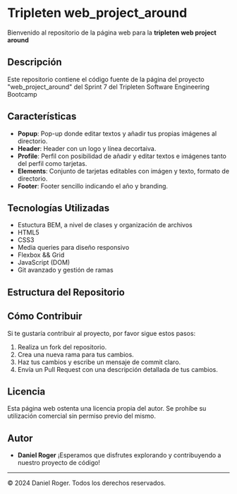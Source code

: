 # Tripleten web_project_around

Bienvenido al repositorio de la página web para la **tripleten web project around**

## Descripción

Este repositorio contiene el código fuente de la página del proyecto "web_project_around" del Sprint 7 del Tripleten Software Engineering Bootcamp

## Características

- **Popup**: Pop-up donde editar textos y añadir tus propias imágenes al directorio.
- **Header**: Header con un logo y línea decortaiva.
- **Profile**: Perfil con posibilidad de añadir y editar textos e imágenes tanto del perfil como tarjetas.
- **Elements**: Conjunto de tarjetas editables con imágen y texto, formato de directorio.
- **Footer**: Footer sencillo indicando el año y branding.

## Tecnologías Utilizadas

- Estuctura BEM, a nivel de clases y organización de archivos
- HTML5
- CSS3
- Media queries para diseño responsivo
- Flexbox && Grid
- JavaScript (DOM)
- Git avanzado y gestión de ramas

## Estructura del Repositorio

## Cómo Contribuir

Si te gustaría contribuir al proyecto, por favor sigue estos pasos:

1. Realiza un fork del repositorio.
2. Crea una nueva rama para tus cambios.
3. Haz tus cambios y escribe un mensaje de commit claro.
4. Envía un Pull Request con una descripción detallada de tus cambios.

## Licencia

Esta página web ostenta una licencia propia del autor. Se prohíbe su utilización comercial sin permiso previo del mismo.

## Autor

- **Daniel Roger**
  ¡Esperamos que disfrutes explorando y contribuyendo a nuestro proyecto de código!

---

© 2024 Daniel Roger. Todos los derechos reservados.

